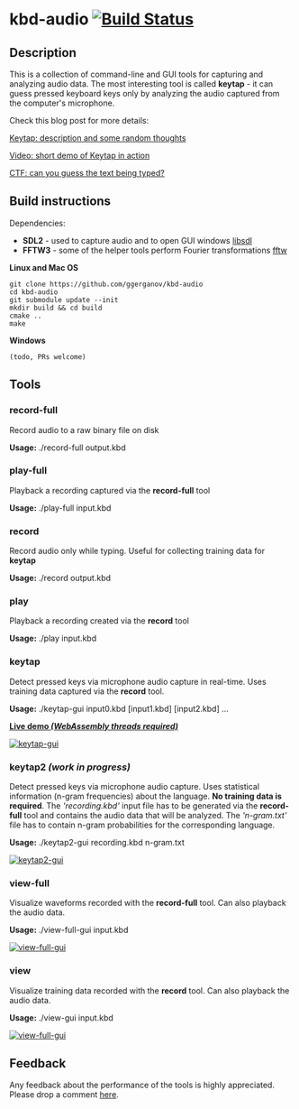 # kbd-audio [![Build Status](https://travis-ci.org/ggerganov/kbd-audio.svg?branch=master)](https://travis-ci.org/ggerganov/kbd-audio?branch=master)

## Description

This is a collection of command-line and GUI tools for capturing and analyzing audio data. The most interesting tool is called **keytap** - it can guess pressed keyboard keys only by analyzing the audio captured from the computer's microphone.

Check this blog post for more details:

[Keytap: description and some random thoughts](https://ggerganov.github.io/jekyll/update/2018/11/30/keytap-description-and-thoughts.html)

[Video: short demo of Keytap in action](https://www.youtube.com/watch?v=2OjzI9m7W10)

[CTF: can you guess the text being typed?](https://ggerganov.github.io/keytap-challenge/)

## Build instructions

Dependencies:

 - **SDL2** - used to capture audio and to open GUI windows [libsdl](https://www.libsdl.org)
 - **FFTW3** - some of the helper tools perform Fourier transformations [fftw](http://www.fftw.org)
 
**Linux and Mac OS**

    git clone https://github.com/ggerganov/kbd-audio
    cd kbd-audio
    git submodule update --init
    mkdir build && cd build
    cmake ..
    make
    
**Windows**

    (todo, PRs welcome)

## Tools

### record-full

Record audio to a raw binary file on disk

**Usage:** ./record-full output.kbd


### play-full

Playback a recording captured via the **record-full** tool

**Usage:** ./play-full input.kbd


### record

Record audio only while typing. Useful for collecting training data for **keytap**

**Usage:** ./record output.kbd


### play

Playback a recording created via the **record** tool

**Usage:** ./play input.kbd


### keytap

Detect pressed keys via microphone audio capture in real-time. Uses training data captured via the **record** tool.

**Usage:** ./keytap-gui input0.kbd [input1.kbd] [input2.kbd] ...

[**Live demo *(WebAssembly threads required)***](https://ggerganov.github.io/jekyll/update/2018/11/24/keytap.html)

<a href="https://i.imgur.com/mnRvT1X.gif" target="_blank">![keytap-gui](https://i.imgur.com/FXa60Pr.gif)</a>


### keytap2 *(work in progress)*

Detect pressed keys via microphone audio capture. Uses statistical information (n-gram frequencies) about the language. **No training data is required**. The *'recording.kbd'* input file has to be generated via the **record-full** tool and contains the audio data that will be analyzed. The *'n-gram.txt'* file has to contain n-gram probabilities for the corresponding language. 

**Usage:** ./keytap2-gui recording.kbd n-gram.txt

<a href="https://i.imgur.com/yR3m5Bm.jpg" target="_blank">![keytap2-gui](https://i.imgur.com/yR3m5Bm.jpg)</a>


### view-full

Visualize waveforms recorded with the **record-full** tool. Can also playback the audio data.

**Usage:** ./view-full-gui input.kbd

<a href="https://i.imgur.com/scjTaXw.png" target="_blank">![view-full-gui](https://i.imgur.com/scjTaXw.png)</a>


### view

Visualize training data recorded with the **record** tool. Can also playback the audio data.

**Usage:** ./view-gui input.kbd

<a href="https://i.imgur.com/2binGaZ.png" target="_blank">![view-full-gui](https://i.imgur.com/2binGaZ.png)</a>


## Feedback

Any feedback about the performance of the tools is highly appreciated. Please drop a comment [here](https://github.com/ggerganov/kbd-audio/issues/3).
